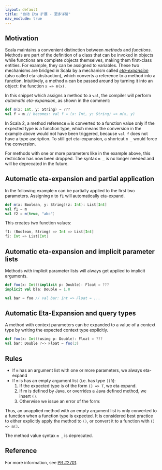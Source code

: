 ```yaml
---
layout: default
title: "自动 Eta 扩展 - 更多详情"
nav_exclude: true
---
```


## Motivation

Scala maintains a convenient distinction between _methods_ and _functions_.
Methods are part of the definition of a class that can be invoked in objects while functions are complete objects themselves, making them first-class entities. For example, they can be assigned to variables.
These two mechanisms are bridged in Scala by a mechanism called
[_eta-expansion_](https://www.scala-lang.org/files/archive/spec/2.13/06-expressions.html#eta-expansion-section)
(also called eta-abstraction), which converts a reference to a method into a function. Intuitively, a method `m` can be passed around by turning it into an object: the function `x => m(x)`.

In this snippet which assigns a method to a `val`, the compiler will perform _automatic eta-expansion_, as shown in the comment:

```scala
def m(x: Int, y: String) = ???
val f = m // becomes: val f = (x: Int, y: String) => m(x, y)
```

In Scala 2, a method reference `m` is converted to a function value only if the expected type is a function type, which means the conversion in the example above would not have been triggered, because `val f` does not have a type ascription. To still get eta-expansion, a shortcut `m _` would force the conversion.

For methods with one or more parameters like in the example above, this restriction has now been dropped. The syntax `m _` is no longer needed and will be deprecated in the future.

## Automatic eta-expansion and partial application
In the following example `m` can be partially applied to the first two parameters.
Assigning `m` to `f1` will automatically eta-expand.

```scala
def m(x: Boolean, y: String)(z: Int): List[Int]
val f1 = m
val f2 = m(true, "abc")
```

This creates two function values:

```scala
f1: (Boolean, String) => Int => List[Int]
f2: Int => List[Int]
```

## Automatic eta-expansion and implicit parameter lists

Methods with implicit parameter lists will always get applied to implicit arguments.

```scala
def foo(x: Int)(implicit p: Double): Float = ???
implicit val bla: Double = 1.0

val bar = foo // val bar: Int => Float = ...
```

## Automatic Eta-Expansion and query types

A method with context parameters can be expanded to a value of a context type by writing the expected context type explicitly.

```scala
def foo(x: Int)(using p: Double): Float = ???
val bar: Double ?=> Float = foo(3)
```

## Rules

- If `m` has an argument list with one or more parameters, we always eta-expand
- If `m` is has an empty argument list (i.e. has type `()R`):
    1. If the expected type is of the form `() => T`, we eta expand.
    2. If m is defined by Java, or overrides a Java defined method, we insert `()`.
    3. Otherwise we issue an error of the form:

Thus, an unapplied method with an empty argument list is only converted to a function when a function type is expected. It is considered best practice to either explicitly apply the method to `()`, or convert it to a function with `() => m()`.

The method value syntax `m _` is deprecated.

## Reference

For more information, see [PR #2701](https://github.com/lampepfl/dotty/pull/2701).
